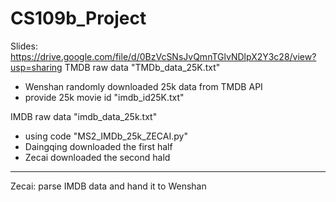# CS109b_Project
Slides: https://drive.google.com/file/d/0BzVcSNsJvQmnTGlvNDlpX2Y3c28/view?usp=sharing
TMDB raw data "TMDb_data_25K.txt"
- Wenshan randomly downloaded 25k data from TMDB API
- provide 25k movie id "imdb_id25K.txt"

IMDB raw data "imdb_data_25k.txt"
- using code "MS2_IMDb_25k_ZECAI.py"
- Daingqing downloaded the first half
- Zecai downloaded the second hald

---------------------------------------
Zecai: parse IMDB data and hand it to Wenshan
